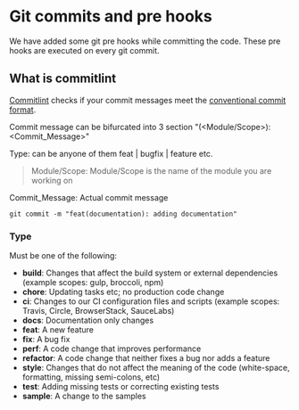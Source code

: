 # Git commits and pre hooks

We have added some git pre hooks while committing the code. These pre hooks are executed on every git commit.

## What is commitlint

[Commitlint](https://github.com/conventional-changelog/commitlint) checks if your commit messages meet the [conventional commit format](https://www.conventionalcommits.org/en/v1.0.0/).

Commit message can be bifurcated into 3 section "<Type>(<Module/Scope>): <Commit_Message>"

Type: can be anyone of them feat | bugfix | feature etc.

> Module/Scope: Module/Scope is the name of the module you are working on

Commit_Message: Actual commit message

``` git commit -m "feat(documentation): adding documentation" ```

### Type

Must be one of the following:

- **build**: Changes that affect the build system or external dependencies (example scopes: gulp, broccoli, npm)
- **chore**: Updating tasks etc; no production code change
- **ci**: Changes to our CI configuration files and scripts (example scopes: Travis, Circle, BrowserStack, SauceLabs)
- **docs**: Documentation only changes
- **feat**: A new feature
- **fix**: A bug fix
- **perf**: A code change that improves performance
- **refactor**: A code change that neither fixes a bug nor adds a feature
- **style**: Changes that do not affect the meaning of the code (white-space, formatting, missing semi-colons, etc)
- **test**: Adding missing tests or correcting existing tests
- **sample**: A change to the samples
